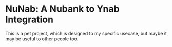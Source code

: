 # NuNab: A Nubank to Ynab Integration

This is a pet project, which is designed to my specific usecase, but maybe it may be useful to other people too.